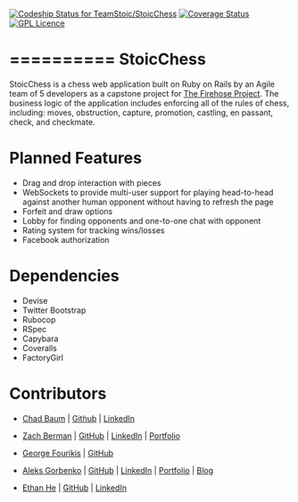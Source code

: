 [![Codeship Status for TeamStoic/StoicChess](https://codeship.com/projects/8443e920-1f83-0134-0385-3ae309bf0e43/status?branch=master)](https://codeship.com/projects/160373) [![Coverage Status](https://coveralls.io/repos/github/TeamStoic/StoicChess/badge.svg?branch=master)](https://coveralls.io/github/TeamStoic/StoicChess?branch=master) [![GPL Licence](https://badges.frapsoft.com/os/gpl/gpl.png?v=103)](https://opensource.org/licenses/GPL-3.0/)  

==========
StoicChess
==========

StoicChess is a chess web application built on Ruby on Rails by an Agile team of 5 developers as a capstone project for [The Firehose Project](http://www.thefirehoseproject.com).  The business logic of the application includes enforcing all of the rules of chess, including: moves, obstruction, capture, promotion, castling, en passant, check, and checkmate.  

Planned Features
================
* Drag and drop interaction with pieces
* WebSockets to provide multi-user support for playing head-to-head against another human opponent without having to refresh the page
* Forfeit and draw options
* Lobby for finding opponents and one-to-one chat with opponent
* Rating system for tracking wins/losses
* Facebook authorization

Dependencies
============
* Devise
* Twitter Bootstrap
* Rubocop
* RSpec
* Capybara
* Coveralls
* FactoryGirl

Contributors
============

* [Chad Baum](mailto:chadbaum@gmail.com) | [Github](https://github.com/chadbaum) | [LinkedIn](https://linkedin.com/in/chadbaum)

* [Zach Berman](mailto:zberms@gmail.com) | [GitHub](https://github.com/ZachBerman) | [LinkedIn](https://ca.linkedin.com/in/zachbdev) | [Portfolio](http://zachberman.github.io/)

* [George Fourikis](mailto:georgefourikis@hotmail.gr) | [GitHub](https://github.com/GeorgeFourikis)

* [Aleks Gorbenko](mailto:aleksedgorbenko@gmail.com) | [GitHub](https://github.com/aleksgorbenko) | [LinkedIn](https://uk.linkedin.com/in/aleks-gorbenko-web-developer) | [Portfolio](https://aleksgorbenko.github.io/) | [Blog](https://aleksgorbenko.com)

* [Ethan He](mailto:ethanhe.dev@gmail.com) | [GitHub](https://github.com/Se7enB2st) |
[LinkedIn](https://www.linkedin.com/in/ethan-he)
